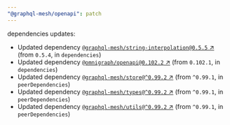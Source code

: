```yaml
---
"@graphql-mesh/openapi": patch
---
```

dependencies updates:
  - Updated dependency [`@graphql-mesh/string-interpolation@0.5.5` ↗︎](https://www.npmjs.com/package/@graphql-mesh/string-interpolation/v/0.5.5) (from `0.5.4`, in `dependencies`)
  - Updated dependency [`@omnigraph/openapi@0.102.2` ↗︎](https://www.npmjs.com/package/@omnigraph/openapi/v/0.102.2) (from `0.102.1`, in `dependencies`)
  - Updated dependency [`@graphql-mesh/store@^0.99.2` ↗︎](https://www.npmjs.com/package/@graphql-mesh/store/v/0.99.2) (from `^0.99.1`, in `peerDependencies`)
  - Updated dependency [`@graphql-mesh/types@^0.99.2` ↗︎](https://www.npmjs.com/package/@graphql-mesh/types/v/0.99.2) (from `^0.99.1`, in `peerDependencies`)
  - Updated dependency [`@graphql-mesh/utils@^0.99.2` ↗︎](https://www.npmjs.com/package/@graphql-mesh/utils/v/0.99.2) (from `^0.99.1`, in `peerDependencies`)

